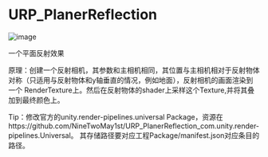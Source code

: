 # URP_PlanerReflection

![image](https://user-images.githubusercontent.com/49144051/132651332-676bf0ce-6b5c-4f94-a248-e4b740e3c32c.png)

一个平面反射效果

原理：创建一个反射相机，其参数和主相机相同，其位置与主相机相对于反射物体对称（只适用与反射物体和y轴垂直的情况，例如地面），反射相机的画面渲染到一个
RenderTexture上。然后在反射物体的shader上采样这个Texture,并将其叠加到最终颜色上。

Tip：修改官方的unity.render-pipelines.universal Package，资源在https://github.com/NineTwoMay1st/URP_PlanerReflection_com.unity.render-pipelines.Universal。 其存储路径要对应工程Package/manifest.json对应条目的路径。
